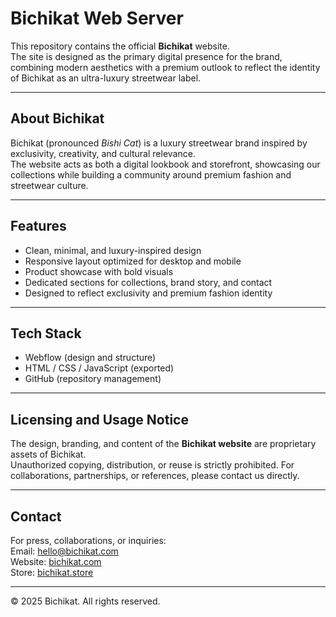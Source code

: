 # Bichikat Web Server

This repository contains the official **Bichikat** website.  
The site is designed as the primary digital presence for the brand, combining modern aesthetics with a premium outlook to reflect the identity of Bichikat as an ultra-luxury streetwear label.

---

## About Bichikat
Bichikat (pronounced *Bishi Cat*) is a luxury streetwear brand inspired by exclusivity, creativity, and cultural relevance.  
The website acts as both a digital lookbook and storefront, showcasing our collections while building a community around premium fashion and streetwear culture.

---

## Features
- Clean, minimal, and luxury-inspired design
- Responsive layout optimized for desktop and mobile
- Product showcase with bold visuals
- Dedicated sections for collections, brand story, and contact
- Designed to reflect exclusivity and premium fashion identity

---

## Tech Stack
- Webflow (design and structure)
- HTML / CSS / JavaScript (exported)
- GitHub (repository management)

---

## Licensing and Usage Notice
The design, branding, and content of the **Bichikat website** are proprietary assets of Bichikat.  
Unauthorized copying, distribution, or reuse is strictly prohibited. For collaborations, partnerships, or references, please contact us directly.

---

## Contact
For press, collaborations, or inquiries:  
Email: hello@bichikat.com  
Website: [bichikat.com](https://bichikat.com)  
Store: [bichikat.store](https://bichikat.store)  

---

© 2025 Bichikat. All rights reserved.
